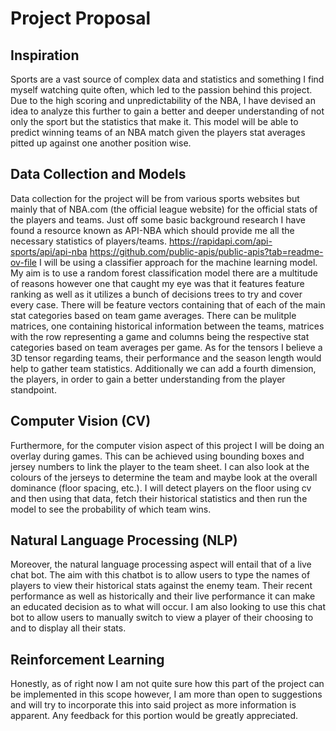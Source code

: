 # Project Proposal

## Inspiration

Sports are a vast source of complex data and statistics and something I find myself watching quite often, which led to the passion behind this project. Due to the high scoring and unpredictability of the NBA, I have devised an idea to analyze this further to gain a better and deeper understanding of not only the sport but the statistics that make it. This model will be able to predict winning teams of an NBA match given the players stat averages pitted up against one another position wise.

## Data Collection and Models

Data collection for the project will be from various sports websites but mainly that of NBA.com (the official league website) for the official stats of the players and teams. Just off some basic background research I have found a resource known as API-NBA which should provide me all the necessary statistics of players/teams. https://rapidapi.com/api-sports/api/api-nba https://github.com/public-apis/public-apis?tab=readme-ov-file I will be using a classifier approach for the machine learning model. My aim is to use a random forest classification model there are a multitude of reasons however one that caught my eye was that it features feature ranking as well as it utilizes a bunch of decisions trees to try and cover every case. There will be feature vectors containing that of each of the main stat categories based on team game averages. There can be mulitple matrices, one containing historical information between the teams, matrices with the row representing a game and columns being the respective stat categories based on team averages per game. As for the tensors I believe a 3D tensor regarding teams, their performance and the season length would help to gather team statistics. Additionally we can add a fourth dimension, the players, in order to gain a better understanding from the player standpoint.

## Computer Vision (CV)

Furthermore, for the computer vision aspect of this project I will be doing an overlay during games. This can be achieved using bounding boxes and jersey numbers to link the player to the team sheet. I can also look at the colours of the jerseys to determine the team and maybe look at the overall dominance (floor spacing, etc.). I will detect players on the floor using cv and then using that data, fetch their historical statistics and then run the model to see the probability of which team wins.

## Natural Language Processing (NLP)

Moreover, the natural language processing aspect will entail that of a live chat bot. The aim with this chatbot is to allow users to type the names of players to view their historical stats against the enemy team. Their recent performance as well as historically and their live performance it can make an educated decision as to what will occur. I am also looking to use this chat bot to allow users to manually switch to view a player of their choosing to and to display all their stats. 

## Reinforcement Learning

Honestly, as of right now I am not quite sure how this part of the project can be implemented in this scope however, I am more than open to suggestions and will try to incorporate this into said project as more information is apparent. Any feedback for this portion would be greatly appreciated.